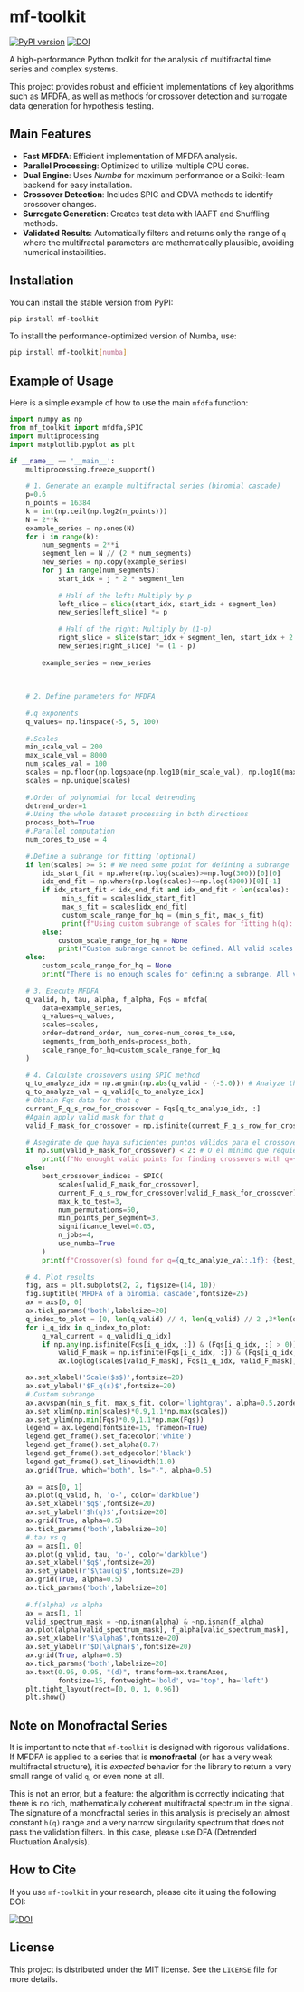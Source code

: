 # mf-toolkit

[![PyPI version](https://badge.fury.io/py/mf-toolkit.svg)](https://pypi.org/project/mf-toolkit/0.1.0/)
[![DOI](https://zenodo.org/badge/DOI/10.5281/zenodo.15858554.svg)](https://doi.org/10.5281/zenodo.15858554)

A high-performance Python toolkit for the analysis of multifractal time series and complex systems.

This project provides robust and efficient implementations of key algorithms such as MFDFA, as well as methods for crossover detection and surrogate data generation for hypothesis testing.

## Main Features

* **Fast MFDFA**: Efficient implementation of MFDFA analysis.
* **Parallel Processing**: Optimized to utilize multiple CPU cores.
* **Dual Engine**: Uses *Numba* for maximum performance or a Scikit-learn backend for easy installation.
* **Crossover Detection**: Includes SPIC and CDVA methods to identify crossover changes.
* **Surrogate Generation**: Creates test data with IAAFT and Shuffling methods.
* **Validated Results**: Automatically filters and returns only the range of `q` where the multifractal parameters are mathematically plausible, avoiding numerical instabilities.

## Installation

You can install the stable version from PyPI:

```bash
pip install mf-toolkit
```

To install the performance-optimized version of Numba, use:
```bash
pip install mf-toolkit[numba]
```

## Example of Usage

Here is a simple example of how to use the main `mfdfa` function:

```python
import numpy as np
from mf_toolkit import mfdfa,SPIC
import multiprocessing
import matplotlib.pyplot as plt 

if __name__ == '__main__':
    multiprocessing.freeze_support()
    
    # 1. Generate an example multifractal series (binomial cascade)
    p=0.6
    n_points = 16384
    k = int(np.ceil(np.log2(n_points)))
    N = 2**k
    example_series = np.ones(N)
    for i in range(k):
        num_segments = 2**i
        segment_len = N // (2 * num_segments)
        new_series = np.copy(example_series)
        for j in range(num_segments):
            start_idx = j * 2 * segment_len
                
            # Half of the left: Multiply by p
            left_slice = slice(start_idx, start_idx + segment_len)
            new_series[left_slice] *= p
                
            # Half of the right: Multiply by (1-p)
            right_slice = slice(start_idx + segment_len, start_idx + 2 * segment_len)
            new_series[right_slice] *= (1 - p)
                
        example_series = new_series
            
    
    
    # 2. Define parameters for MFDFA
    
    #.q exponents
    q_values= np.linspace(-5, 5, 100)
    
    #.Scales
    min_scale_val = 200
    max_scale_val = 8000
    num_scales_val = 100 
    scales = np.floor(np.logspace(np.log10(min_scale_val), np.log10(max_scale_val), num_scales_val)).astype(int)
    scales = np.unique(scales) 
    
    #.Order of polynomial for local detrending
    detrend_order=1
    #.Using the whole dataset processing in both directions
    process_both=True
    #.Parallel computation
    num_cores_to_use = 4 
    
    #.Define a subrange for fitting (optional)
    if len(scales) >= 5: # We need some point for defining a subrange
        idx_start_fit = np.where(np.log(scales)>=np.log(300))[0][0]
        idx_end_fit = np.where(np.log(scales)<=np.log(4000))[0][-1]
        if idx_start_fit < idx_end_fit and idx_end_fit < len(scales):
             min_s_fit = scales[idx_start_fit]
             max_s_fit = scales[idx_end_fit]
             custom_scale_range_for_hq = (min_s_fit, max_s_fit)
             print(f"Using custom subrange of scales for fitting h(q): {custom_scale_range_for_hq}")
        else:
            custom_scale_range_for_hq = None
            print("Custom subrange cannot be defined. All valid scales will be used.")
    else:
        custom_scale_range_for_hq = None 
        print("There is no enough scales for defining a subrange. All valid scales will be used")
    
    # 3. Execute MFDFA
    q_valid, h, tau, alpha, f_alpha, Fqs = mfdfa(
        data=example_series,
        q_values=q_values,
        scales=scales,
        order=detrend_order, num_cores=num_cores_to_use,
        segments_from_both_ends=process_both, 
        scale_range_for_hq=custom_scale_range_for_hq   
    )
    
    # 4. Calculate crossovers using SPIC method
    q_to_analyze_idx = np.argmin(np.abs(q_valid - (-5.0))) # Analyze the case of q=-5.0
    q_to_analyze_val = q_valid[q_to_analyze_idx]
    # Obtain Fqs data for that q
    current_F_q_s_row_for_crossover = Fqs[q_to_analyze_idx, :]
    #Again apply valid mask for that q
    valid_F_mask_for_crossover = np.isfinite(current_F_q_s_row_for_crossover) & (current_F_q_s_row_for_crossover > 0)
    
    # Asegúrate de que haya suficientes puntos válidos para el crossover
    if np.sum(valid_F_mask_for_crossover) < 2: # O el mínimo que requiera find_best_crossovers
        print(f"No enought valid points for finding crossovers with q={q_to_analyze_val:.1f}")
    else:
        best_crossover_indices = SPIC(
            scales[valid_F_mask_for_crossover], 
            current_F_q_s_row_for_crossover[valid_F_mask_for_crossover],
            max_k_to_test=3, 
            num_permutations=50, 
            min_points_per_segment=3, 
            significance_level=0.05,
            n_jobs=4,
            use_numba=True
        )
        print(f"Crossover(s) found for q={q_to_analyze_val:.1f}: {best_crossover_indices}")
        
    # 4. Plot results
    fig, axs = plt.subplots(2, 2, figsize=(14, 10))
    fig.suptitle('MFDFA of a binomial cascade',fontsize=25)
    ax = axs[0, 0]
    ax.tick_params('both',labelsize=20)
    q_index_to_plot = [0, len(q_valid) // 4, len(q_valid) // 2 ,3*len(q_valid) // 4,len(q_valid) - 1]
    for i_q_idx in q_index_to_plot:
        q_val_current = q_valid[i_q_idx]
        if np.any(np.isfinite(Fqs[i_q_idx, :]) & (Fqs[i_q_idx, :] > 0)):
            valid_F_mask = np.isfinite(Fqs[i_q_idx, :]) & (Fqs[i_q_idx, :] > 0)
            ax.loglog(scales[valid_F_mask], Fqs[i_q_idx, valid_F_mask], 'o-', label=f'q={q_val_current:.1f}',zorder=1)

    ax.set_xlabel('Scale($s$)',fontsize=20)
    ax.set_ylabel('$F_q(s)$',fontsize=20)
    #.Custom subrange
    ax.axvspan(min_s_fit, max_s_fit, color='lightgray', alpha=0.5,zorder=0)
    ax.set_xlim(np.min(scales)*0.9,1.1*np.max(scales))
    ax.set_ylim(np.min(Fqs)*0.9,1.1*np.max(Fqs))
    legend = ax.legend(fontsize=15, frameon=True)
    legend.get_frame().set_facecolor('white')      
    legend.get_frame().set_alpha(0.7)             
    legend.get_frame().set_edgecolor('black')
    legend.get_frame().set_linewidth(1.0)
    ax.grid(True, which="both", ls="-", alpha=0.5)
    
    ax = axs[0, 1]
    ax.plot(q_valid, h, 'o-', color='darkblue')
    ax.set_xlabel('$q$',fontsize=20)
    ax.set_ylabel('$h(q)$',fontsize=20)
    ax.grid(True, alpha=0.5)
    ax.tick_params('both',labelsize=20)
    #.tau vs q
    ax = axs[1, 0]
    ax.plot(q_valid, tau, 'o-', color='darkblue')
    ax.set_xlabel('$q$',fontsize=20)
    ax.set_ylabel(r'$\tau(q)$',fontsize=20)
    ax.grid(True, alpha=0.5)
    ax.tick_params('both',labelsize=20)
    
    #.f(alpha) vs alpha
    ax = axs[1, 1]
    valid_spectrum_mask = ~np.isnan(alpha) & ~np.isnan(f_alpha)
    ax.plot(alpha[valid_spectrum_mask], f_alpha[valid_spectrum_mask], 'o-', color='darkblue')
    ax.set_xlabel(r'$\alpha$',fontsize=20)
    ax.set_ylabel(r'$D(\alpha)$',fontsize=20)
    ax.grid(True, alpha=0.5)
    ax.tick_params('both',labelsize=20)
    ax.text(0.95, 0.95, "(d)", transform=ax.transAxes,
            fontsize=15, fontweight='bold', va='top', ha='left')
    plt.tight_layout(rect=[0, 0, 1, 0.96])
    plt.show()

```
## Note on Monofractal Series

It is important to note that `mf-toolkit` is designed with rigorous validations. If MFDFA is applied to a series that is **monofractal** (or has a very weak multifractal structure), it is *expected* behavior for the library to return a very small range of valid `q`, or even none at all.

This is not an error, but a feature: the algorithm is correctly indicating that there is no rich, mathematically coherent multifractal spectrum in the signal. The signature of a monofractal series in this analysis is precisely an almost constant `h(q)` range and a very narrow singularity spectrum that does not pass the validation filters. In this case, please use DFA (Detrended Fluctuation Analysis).

## How to Cite

If you use `mf-toolkit` in your research, please cite it using the following DOI:

[![DOI](https://zenodo.org/badge/DOI/TU_DOI_AQUI.svg)](https://doi.org/TU_DOI_AQUI)


## License

This project is distributed under the MIT license. See the `LICENSE` file for more details.
